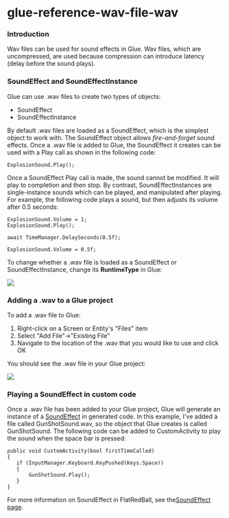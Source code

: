 # glue-reference-wav-file-wav

### Introduction

Wav files can be used for sound effects in Glue. Wav files, which are uncompressed, are used because compression can introduce latency (delay before the sound plays).

### SoundEffect and SoundEffectInstance

Glue can use .wav files to create two types of objects:

* SoundEffect
* SoundEffectInstance

By default .wav files are loaded as a SoundEffect, which is the simplest object to work with. The SoundEffect object allows _fire-and-forget_ sound effects. Once a .wav file is added to Glue, the SoundEffect it creates can be used with a Play call as shown in the following code:

```
ExplosionSound.Play();
```

Once a SoundEffect Play call is made, the sound cannot be modified. It will play to completion and then stop. By contrast, SoundEffectInstances are single-instance sounds which can be played, and manipulated after playing. For example, the following code plays a sound, but then adjusts its volume after 0.5 seconds:

```
ExplosionSound.Volume = 1;
ExplosionSound.Play();

await TimeManager.DelaySeconds(0.5f);

ExplosionSound.Volume = 0.5f;
```

To change whether a .wav file is loaded as a SoundEffect or SoundEffectInstance, change its **RuntimeType** in Glue:

![](../../../../media/2021-09-img_6150ca47f1f0d.png)

### Adding a .wav to a Glue project

To add a .wav file to Glue:

1. Right-click on a Screen or Entity's "Files" item
2. Select "Add File"->"Existing File"
3. Navigate to the location of the .wav that you would like to use and click OK

You should see the .wav file in your Glue project:

![](../../../../media/2021-02-img_603bcad7e65c9.png)

### Playing a SoundEffect in custom code

Once a .wav file has been added to your Glue project, Glue will generate an instance of a [SoundEffect](http://msdn.microsoft.com/en-us/library/microsoft.xna.framework.audio.soundeffect.aspx) in generated code. In this example, I've added a file called GunShotSound.wav, so the object that Glue creates is called GunShotSound. The following code can be added to CustomActivity to play the sound when the space bar is pressed:

```
public void CustomActivity(bool firstTimeCalled)
{
   if (InputManager.Keyboard.KeyPushed(Keys.Space))
   {
       GunShotSound.Play();
   }
}
```

For more information on SoundEffect in FlatRedBall, see the[SoundEffect page](../../../../api/microsoft-xna-framework/audio/soundeffect.md).
